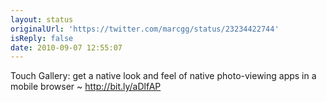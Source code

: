 ```yaml
---
layout: status
originalUrl: 'https://twitter.com/marcgg/status/23234422744'
isReply: false
date: 2010-09-07 12:55:07
---
```


Touch Gallery: get a native look and feel of native photo-viewing apps in a mobile browser ~ http://bit.ly/aDlfAP
